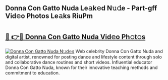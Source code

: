 ## Donna Con Gatto Nuda Le𝚊k𝚎d N𝚞𝚍e - Part-gff Vid𝚎o Photos Le𝚊ks RiuPm

# <h2><a href="http://fbb9t4.evod.top/?m=Donna+Con+Gatto+Nuda">🔗 👉🔴 Donna Con Gatto Nuda Vid𝚎o Ph𝚘t𝚘s</a></h2>

[![Donna Con Gatto Nuda N𝚞d𝚎s](https://i.imgur.com/8V9OHl7.gif)](http://fbb9t4.evod.top/?m=Donna+Con+Gatto+Nuda)
Web celebrity Donna Con Gatto Nuda and digital artist, renowned for posting dance and lifestyle content through solo and collaborative dance routines and short videos. Influential educator Donna Con Gatto Nuda, known for their innovative teaching methods and commitment to education. 
